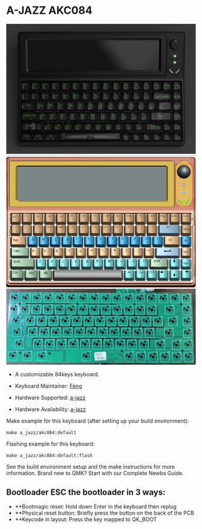 # A-JAZZ  AKC084

![](https://github.com/fenggx-a-jazz/documents/blob/main/akc084.jpg?raw=true)
![](https://github.com/fenggx-a-jazz/documents/blob/main/akc084-2.png?raw=true)
![](https://github.com/fenggx-a-jazz/documents/blob/main/akc084-2.jpg?raw=true)

* A customizable 84keys keyboard.

* Keyboard Maintainer: [Feng](https://github.com/fenggx-a-jazz)
* Hardware Supported: [a-jazz](https://www.a-jazz.com)
* Hardware Availability: [a-jazz](https://www.a-jazz.com)

Make example for this keyboard (after setting up your build environment):

    make a_jazz/akc084:default

Flashing example for this keyboard:

    make a_jazz/akc084:default:flash

See the build environment setup and the make instructions for more information. Brand new to QMK? Start with our Complete Newbs Guide.

## Bootloader ESC the bootloader in 3 ways:
* **Bootmagic reset: Hold down Enter in the keyboard then replug
* **Physical reset button: Briefly press the button on the back of the PCB
* **Keycode in layout: Press the key mapped to QK_BOOT

